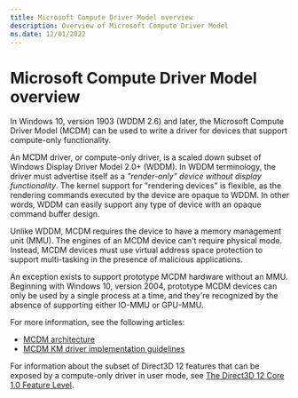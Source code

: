 ```yaml
---
title: Microsoft Compute Driver Model overview
description: Overview of Microsoft Compute Driver Model
ms.date: 12/01/2022
---
```


# Microsoft Compute Driver Model overview

In Windows 10, version 1903 (WDDM 2.6) and later, the Microsoft Compute Driver Model (MCDM) can be used to write a driver for devices that support compute-only functionality.

An MCDM driver, or compute-only driver, is a scaled down subset of Windows Display Driver Model 2.0+ (WDDM). In WDDM terminology, the driver must advertise itself as a *"render-only" device without display functionality*. The kernel support for "rendering devices" is flexible, as the rendering commands executed by the device are opaque to WDDM. In other words, WDDM can easily support any type of device with an opaque command buffer design.

Unlike WDDM, MCDM requires the device to have a memory management unit (MMU). The engines of an MCDM device can't require physical mode. Instead, MCDM devices must use virtual address space protection to support multi-tasking in the presence of malicious applications.

An exception exists to support prototype MCDM hardware without an MMU. Beginning with Windows 10, version 2004, prototype MCDM devices can only be used by a single process at a time, and they're recognized by the absence of supporting either IO-MMU or GPU-MMU.

For more information, see the following articles:

* [MCDM architecture](mcdm-architecture.md)
* [MCDM KM driver implementation guidelines](mcdm-implementation-guidelines.md)

For information about the subset of Direct3D 12 features that can be exposed by a compute-only driver in user mode, see [The Direct3D 12 Core 1.0 Feature Level](/windows/win32/direct3d12/core-feature-levels).
